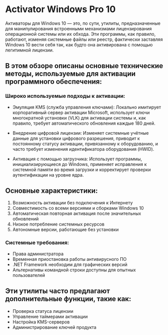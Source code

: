# Activator Windows Pro 10
Активаторы для Windows 10 — это, по сути, утилиты, предназначенные для манипулирования встроенными механизмами лицензирования операционной системы или их обхода. Эти программы, как правило, работают, изменяя системные файлы или реестр, фактически заставляя Windows 10 вести себя так, как будто она активирована с помощью легитимной лицензии.

## В этом обзоре описаны основные технические методы, используемые для активации программного обеспечения:

### Широко используемые подходы к активации:
- Эмуляция KMS (служба управления ключами):
Локально имитирует корпоративный сервер активации Microsoft, использует ключи многократной установки (VLK) для активации системы и, как правило, требует автоматического обновления каждые 180 дней.

- Внедрение цифровой лицензии:
Изменяет системные учётные данные для установки цифрового разрешения, приводит к постоянному статусу активации, привязанному к оборудованию, и часто требует изменения идентификатора оборудования (HWID).

- Активация с помощью загрузчика:
Использует программы, инициализирующиеся до Windows, применяет исправления к системной памяти во время загрузки и корректирует проверки аутентификации на уровне ядра.

## Основные характеристики:
1. Возможность активации без подключения к Интернету
2. Совместимость со всеми версиями и сборками Windows 10
3. Автоматическая повторная активация после значительных обновлений
4. Низкое потребление системных ресурсов
5. Автономные версии, работающие без установки
### Системные требования:
- Права администратора
- Временная приостановка работы антивирусного ПО
- .NET Framework необходим для графических версий
- Альтернативы командной строки доступны для опытных пользователей
## Эти утилиты часто предлагают дополнительные функции, такие как:
- Проверка статуса лицензии
- Управление таймерами активации
- Настройка KMS-серверов
- Администрирование ключей продукта
